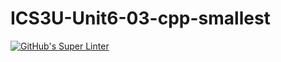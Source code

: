 # ICS3U-Unit6-03-cpp-smallest

[![GitHub's Super Linter](https://github.com/Rohnin-Barrette/ICS3U-Unit6-03-cpp-smallest/workflows/GitHub's%20Super%20Linter/badge.svg)](https://github.com/Rohnin-Barrette/ICS3U-Unit6-03-cpp-smallest/actions)
